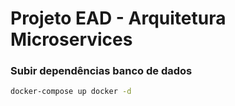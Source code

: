# Projeto EAD -  Arquitetura Microservices

### Subir dependências banco de dados
```bash
docker-compose up docker -d 
```